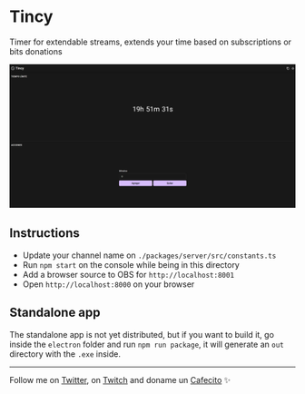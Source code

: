 # Tincy
Timer for extendable streams, extends your time based on subscriptions or bits donations

![01](./screenshots/01.jpg)

## Instructions
* Update your channel name on `./packages/server/src/constants.ts`
* Run `npm start` on the console while being in this directory
* Add a browser source to OBS for `http://localhost:8001`
* Open `http://localhost:8000` on your browser

## Standalone app
The standalone app is not yet distributed, but if you want to build it, go inside the `electron` folder and run `npm run package`, it will generate an `out` directory with the `.exe` inside.

---
Follow me on [Twitter](https://twitter.gonzalopozzo.com), on [Twitch](https://twitch.gonzalopozzo.com) and doname un [Cafecito](https://cafecito.gonzalopozzo.com) ✨